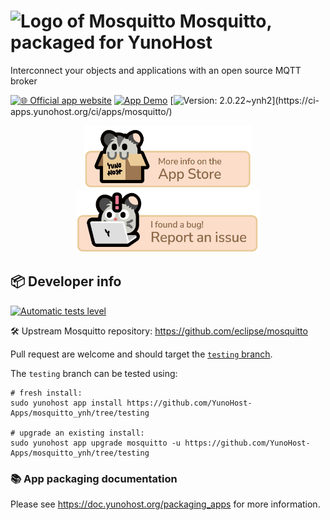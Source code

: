 <!--
N.B.: This README was automatically generated by <https://github.com/YunoHost/apps_tools/blob/main/readme_generator>
It shall NOT be edited by hand.
-->

<h1>
  <img src="https://raw.githubusercontent.com/YunoHost/apps/main/logos/mosquitto.png" width="32px" alt="Logo of Mosquitto">
  Mosquitto, packaged for YunoHost
</h1>

Interconnect your objects and applications with an open source MQTT broker

[![🌐 Official app website](https://img.shields.io/badge/Official_app_website-darkgreen?style=for-the-badge)](https://mosquitto.org)
[![App Demo](https://img.shields.io/badge/App_Demo-blue?style=for-the-badge)](https://test.mosquitto.org)
[![Version: 2.0.22~ynh2](https://img.shields.io/badge/Version-2.0.22~ynh2-rgb(18,138,11)?style=for-the-badge)](https://ci-apps.yunohost.org/ci/apps/mosquitto/)

<div align="center">
<a href="https://apps.yunohost.org/app/mosquitto"><img height="100px" src="https://github.com/YunoHost/yunohost-artwork/raw/refs/heads/main/badges/neopossum-badges/badge_more_info_on_the_appstore.svg"/></a>
<a href="https://github.com/YunoHost-Apps/mosquitto_ynh/issues"><img height="100px" src="https://github.com/YunoHost/yunohost-artwork/raw/refs/heads/main/badges/neopossum-badges/badge_report_an_issue.svg"/></a>
</div>

## 📦 Developer info

[![Automatic tests level](https://apps.yunohost.org/badge/cilevel/mosquitto)](https://ci-apps.yunohost.org/ci/apps/mosquitto/)

🛠️ Upstream Mosquitto repository: <https://github.com/eclipse/mosquitto>

Pull request are welcome and should target the [`testing` branch](https://github.com/YunoHost-Apps/mosquitto_ynh/tree/testing).

The `testing` branch can be tested using:
```
# fresh install:
sudo yunohost app install https://github.com/YunoHost-Apps/mosquitto_ynh/tree/testing

# upgrade an existing install:
sudo yunohost app upgrade mosquitto -u https://github.com/YunoHost-Apps/mosquitto_ynh/tree/testing
```

### 📚 App packaging documentation

Please see <https://doc.yunohost.org/packaging_apps> for more information.